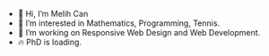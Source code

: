 - 👋 Hi, I’m Melih Can
- 👀 I’m interested in Mathematics, Programming, Tennis.
- 🌱 I’m working on Responsive Web Design and Web Development.
- :fire: PhD is loading.


<!---
MD2208/MD2208 is a ✨ special ✨ repository because its `README.md` (this file) appears on your GitHub profile.
You can click the Preview link to take a look at your changes.
--->
